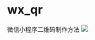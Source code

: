 # wx_qr
微信小程序二维码制作方法
![](http://blog.yuzhouxiaoge.com/wp-content/uploads/2019/03/%E5%BE%AE%E4%BF%A1%E5%B0%8F%E7%A8%8B%E5%BA%8F%E4%BA%8C%E7%BB%B4%E7%A0%81%E5%88%B6%E4%BD%9C%E6%96%B9%E5%BC%8F.jpg)
